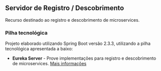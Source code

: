 ## Servidor de Registro / Descobrimento

Recurso destinado ao registro e descobrimento de microservices.
### Pilha tecnológica
Projeto elaborado utilizando Spring Boot versão 2.3.3, utilizando a pilha tecnológica apresentada a baixo:
- __Eureka Server__ - Prove implementações para registro e descobrimento de microservices. [Mais informações](https://spring.io/guides/gs/service-registration-and-discovery/)